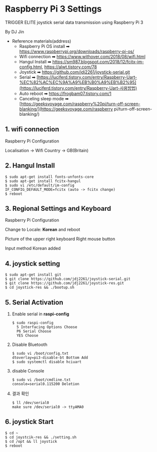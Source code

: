 # Raspberry Pi 3 Settings

TRIGGER ELITE joystick serial data transmission using Raspberry Pi 3

By DJ Jin

- Reference materials(address)
  - Raspberry Pi OS install  ➡ https://www.raspberrypi.org/downloads/raspberry-pi-os/
  - Wifi connection ➡ https://www.withover.com/2018/08/wifi.html
  - Hangul Install ➡ https://sm987.blogspot.com/2018/12/fcitx-im-config.html, https://alwt.tistory.com/78
  - Joystick ➡ https://github.com/jdj2261/joystick-serial.git
  - Serial ➡ [https://luciferd.tistory.com/entry/Raspberry-Uart-%EC%82%AC%EC%9A%A9%EB%B0%A9%EB%B2%95](https://luciferd.tistory.com/entry/Raspberry-Uart-사용방법)
  - Auto reboot ➡ https://frogbam07.tistory.com/1
  - Canceling sleep mode ➡ [https://geeksvoyage.com/raspberry%20pi/turn-off-screen-blanking/](https://geeksvoyage.com/raspberry pi/turn-off-screen-blanking/)

## 1. wifi connection

Raspberry Pi Configuration

Localisation -> Wifi Country -> GB(Britain)



## 2. Hangul Install

~~~
$ sudo apt-get install fonts-unfonts-core
$ sudo apt-get install fcitx-hangul
$ sudo vi /etc/default/im-config
IF_CONFIG_DEFAULT_MODE=fcitx (auto -> fcitx change)
$ reboot
~~~



## 3. Regional Settings and Keyboard

Raspberry Pi Configuration

Change to Locale: **Korean** and reboot

Picture of the upper right keyboard Right mouse button

Input method Korean added



## 4. joystick setting

~~~
$ sudo apt-get install git
$ git clone https://github.com/jdj2261/joystick-serial.git
$ git clone https://github.com/jdj2261/joystick-res.git
$ cd joystick-res && ./bootup.sh
~~~



## 5. Serial Activation

1. Enable serial in **raspi-config**

   ~~~
   $ sudo raspi-config
     5 Interfacing Options Choose
     P6 Serial Choose
     YES Choose
   ~~~

2. Disable Bluetooth

   ~~~
   $ sudo vi /boot/config.txt
   dtoverlay=pi3-disable-bt Bottom Add
   $ sudo systemctl disable hciuart
   ~~~

3. disable Console

   ~~~
   $ sudo vi /boot/cmdline.txt
   console=serial0.115200 Deletion
   ~~~

4. 결과 확인

   ~~~
   $ ll /dev/serial0
   make sure /dev/serial0 -> ttyAMA0
   ~~~



## 6. joystick Start

~~~
$ cd ~
$ cd joystcik-res && ./setting.sh
$ cd /opt && ll joystick 
$ reboot
~~~



